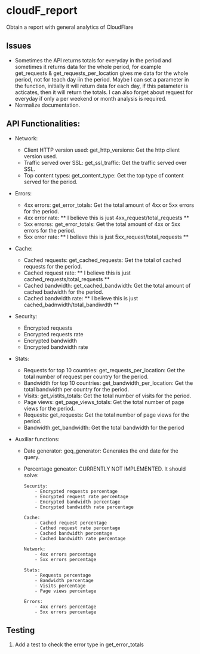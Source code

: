# cloudF_report

Obtain a report with general analytics of CloudFlare

## Issues

- Sometimes the API returns totals for everyday in the period and sometimes it
  returns data for the whole period, for example get_requests &
  get_requests_per_location gives me data for the whole period, not for teach day
  iin the period. Maybe I can set a parameter in the function, initially it will
  return data for each day, if this patameter is acticates, then it will return
  the totals. I can also forget about request for everyday if only a per weekend
  or month analysis is required.
- Normalize documentation.

## API Functionalities:

- Network:

  - Client HTTP version used: get_http_versions: Get the http client version used.
  - Traffic served over SSL: get_ssl_traffic: Get the traffic served over SSL.
  - Top content types: get_content_type: Get the top type of content served for the period.

- Errors:

  - 4xx errors: get_error_totals: Get the total amount of 4xx or 5xx errors for the period.
  - 4xx error rate: ** I believe this is just 4xx_request/total_requests **
  - 5xx errorss: get_error_totals: Get the total amount of 4xx or 5xx errors for the period.
  - 5xx error rate: ** I believe this is just 5xx_request/total_requests **

- Cache:

  - Cached requests: get_cached_requests: Get the total of cached requests for the period.
  - Cached request rate: ** I believe this is just cached_requests/total_requests **
  - Cached bandwidth: get_cached_bandwidth: Get the total amount of cached badwidth for the period.
  - Cached bandwidth rate: ** I believe this is just
    cached_badnwidth/total_bandiwdth **

- Security:

  - Encrypted requests
  - Encrypted requests rate
  - Encrypted bandwidth
  - Encrypted bandwidth rate

- Stats:

  - Requests for top 10 countries: get_requests_per_location: Get the total number of request per country for the period.
  - Bandwidth for top 10 countries: get_bandwidth_per_location: Get the total bandwidth per country for the period.
  - Visits: get_vistits_totals: Get the total number of visits for the period.
  - Page views: get_page_views_totals: Get the total number of page views for the period.
  - Requests: get_requests: Get the total number of page views for the period.
  - Bandwidth:get_bandwidth: Get the total bandwidth for the period

- Auxiliar functions:

  - Date generator: geq_generator: Generates the end date for the query.
  - Percentage geneator: CURRENTLY NOT IMPLEMENTED. It should solve:

        Security:
            - Encrypted requests percentage
            - Encrypted request rate percentage
            - Encrypted bandwidth percentage
            - Encrypted bandwidth rate percentage

        Cache:
            - Cached request percentage
            - Cathed request rate percentage
            - Cached bandwidth percentage
            - Cached bandwidth rate percentage

        Network:
            - 4xx errors percentage
            - 5xx errors percentage

        Stats:
            - Requests percentage
            - Bandwidth percentage
            - Visits percentage
            - Page views percentage

        Errors:
            - 4xx errors percentage
            - 5xx errors percentage

## Testing

1. Add a test to check the error type in get_error_totals

